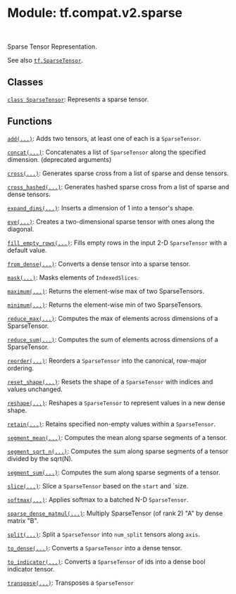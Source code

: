 <div itemscope itemtype="http://developers.google.com/ReferenceObject">
<meta itemprop="name" content="tf.compat.v2.sparse" />
<meta itemprop="path" content="Stable" />
</div>

# Module: tf.compat.v2.sparse


<table class="tfo-notebook-buttons tfo-api" align="left">
</table>



Sparse Tensor Representation.


See also <a href="../../../tf/sparse/SparseTensor.md"><code>tf.SparseTensor</code></a>.

## Classes

[`class SparseTensor`](../../../tf/sparse/SparseTensor.md): Represents a sparse tensor.

## Functions

[`add(...)`](../../../tf/sparse/add.md): Adds two tensors, at least one of each is a `SparseTensor`.

[`concat(...)`](../../../tf/sparse/concat.md): Concatenates a list of `SparseTensor` along the specified dimension. (deprecated arguments)

[`cross(...)`](../../../tf/sparse/cross.md): Generates sparse cross from a list of sparse and dense tensors.

[`cross_hashed(...)`](../../../tf/sparse/cross_hashed.md): Generates hashed sparse cross from a list of sparse and dense tensors.

[`expand_dims(...)`](../../../tf/sparse/expand_dims.md): Inserts a dimension of 1 into a tensor's shape.

[`eye(...)`](../../../tf/sparse/eye.md): Creates a two-dimensional sparse tensor with ones along the diagonal.

[`fill_empty_rows(...)`](../../../tf/sparse/fill_empty_rows.md): Fills empty rows in the input 2-D `SparseTensor` with a default value.

[`from_dense(...)`](../../../tf/sparse/from_dense.md): Converts a dense tensor into a sparse tensor.

[`mask(...)`](../../../tf/sparse/mask.md): Masks elements of `IndexedSlices`.

[`maximum(...)`](../../../tf/sparse/maximum.md): Returns the element-wise max of two SparseTensors.

[`minimum(...)`](../../../tf/sparse/minimum.md): Returns the element-wise min of two SparseTensors.

[`reduce_max(...)`](../../../tf/sparse/reduce_max.md): Computes the max of elements across dimensions of a SparseTensor.

[`reduce_sum(...)`](../../../tf/sparse/reduce_sum.md): Computes the sum of elements across dimensions of a SparseTensor.

[`reorder(...)`](../../../tf/sparse/reorder.md): Reorders a `SparseTensor` into the canonical, row-major ordering.

[`reset_shape(...)`](../../../tf/sparse/reset_shape.md): Resets the shape of a `SparseTensor` with indices and values unchanged.

[`reshape(...)`](../../../tf/sparse/reshape.md): Reshapes a `SparseTensor` to represent values in a new dense shape.

[`retain(...)`](../../../tf/sparse/retain.md): Retains specified non-empty values within a `SparseTensor`.

[`segment_mean(...)`](../../../tf/sparse/segment_mean.md): Computes the mean along sparse segments of a tensor.

[`segment_sqrt_n(...)`](../../../tf/sparse/segment_sqrt_n.md): Computes the sum along sparse segments of a tensor divided by the sqrt(N).

[`segment_sum(...)`](../../../tf/sparse/segment_sum.md): Computes the sum along sparse segments of a tensor.

[`slice(...)`](../../../tf/sparse/slice.md): Slice a `SparseTensor` based on the `start` and `size.

[`softmax(...)`](../../../tf/sparse/softmax.md): Applies softmax to a batched N-D `SparseTensor`.

[`sparse_dense_matmul(...)`](../../../tf/sparse/sparse_dense_matmul.md): Multiply SparseTensor (of rank 2) "A" by dense matrix "B".

[`split(...)`](../../../tf/sparse/split.md): Split a `SparseTensor` into `num_split` tensors along `axis`.

[`to_dense(...)`](../../../tf/sparse/to_dense.md): Converts a `SparseTensor` into a dense tensor.

[`to_indicator(...)`](../../../tf/sparse/to_indicator.md): Converts a `SparseTensor` of ids into a dense bool indicator tensor.

[`transpose(...)`](../../../tf/sparse/transpose.md): Transposes a `SparseTensor`



